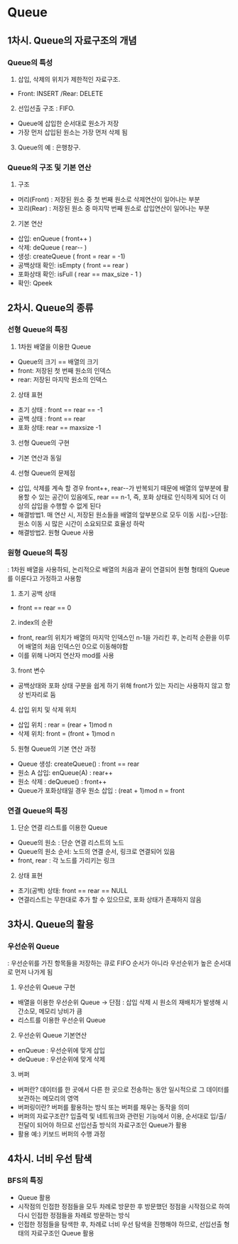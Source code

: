 # Queue


## 1차시. Queue의 자료구조의 개념

### Queue의 특성

1. 삽입, 삭제의 위치가 제한적인 자료구조. 
- Front: INSERT /Rear: DELETE
2.  선입선출 구조 : FIFO. 
- Queue에 삽입한 순서대로 원소가 저장
- 가장 먼저 삽입된 원소는 가장 먼저 삭제 됨
3. Queue의 예 : 은행창구. 

### Queue의 구조 및 기본 연산

1. 구조
- 머리(Front) : 저장된 원소 중 첫 번째 원소로 삭제연산이 일어나는 부분
- 꼬리(Rear) : 저장된 원소 중 마지막 번째 원소로 삽입연산이 일어나는 부분

2. 기본 연산
- 삽입: enQueue ( front++ )
- 삭제: deQueue ( rear-- )
- 생성: createQueue ( front = rear = -1)
- 공백상태 확인: isEmpty ( front == rear )
- 포화상태 확인: isFull ( rear == max_size - 1 )
- 확인: Qpeek

## 2차시. Queue의 종류

### 선형 Queue의 특징

1. 1차원 배열을 이용한 Queue
- Queue의 크기 == 배열의 크기
- front: 저장된 첫 번째 원소의 인덱스
- rear: 저장된 마지막 원소의 인덱스

2. 상태 표현
- 초기 상태 : front == rear == -1
- 공백 상태 : front == rear
- 포화 상태: rear == maxsize -1

3. 선형 Queue의 구현
- 기본 연산과 동일

4. 선형 Queue의 문제점
- 삽입, 삭제를 계속 할 경우 front++, rear--가 반복되기 때문에 배열의 앞부분에 활용할 수 있는 공간이 있음에도, rear == n-1, 즉, 포화 상태로 인식하게 되어 더 이상의 삽입을 수행할 수 없게 된다
- 해결방법1. 매 연산 시, 저장된 원소들을 배열의 앞부분으로 모두 이동 시킴->단점: 원소 이동 시 많은 시간이 소요되므로 효율성 하락
- 해결방법2. 원형 Queue 사용


### 원형 Queue의 특징
: 1차원 배열을 사용하되, 논리적으로 배열의 처음과 끝이 연결되어 원형 형태의 Queue를 이룬다고 가정하고 사용함

1. 초기 공백 상태
- front == rear == 0

2. index의 순환
- front, rear의 위치가 배열의 마지막 인덱스인 n-1을 가리킨 후, 논리적 순환을 이루어 배열의 처음 인덱스인 0으로 이동해야함
- 이를 위해 나머지 연산자 mod를 사용

3. front 변수
- 공백상태와 포화 상태 구분을 쉽게 하기 위해 front가 있는 자리는 사용하지 않고 항상 빈자리로 둠

4. 삽입 위치 및 삭제 위치
- 삽입 위치 : rear = (rear + 1)mod n
- 삭제 위치: front = (front + 1)mod n

5. 원형 Queue의 기본 연산 과정
- Queue 생성: createQueue()
: front == rear
- 원소 A 삽입: enQueue(A)
: rear++
- 원소 삭제 : deQueue()
: front++
- Queue가 포화상태일 경우 원소 삽입
: (reat + 1)mod n = front

### 연결 Queue의 특징

1. 단순 연결 리스트를 이용한 Queue
- Queue의 원소 : 단순 연결 리스트의 노드
- Queue의 원소 순서: 노드의 연결 순서, 링크로 연결되어 있음
- front, rear : 각 노드를 가리키는 링크

2. 상태 표현
- 초기(공백) 상태: front == rear == NULL
- 연결리스트는 무한대로 추가 할 수 있으므로, 포화 상태가 존재하지 않음


## 3차시. Queue의 활용

### 우선순위 Queue
: 우선순위를 가진 항목들을 저장하는 큐로 FIFO 순서가 아니라 우선순위가 높은 순서대로 먼저 나가게 됨

1. 우선순위 Queue 구현
- 배열을 이용한 우선순위 Queue -> 단점 : 삽입 삭제 시 원소의 재배치가 발생해 시간소모, 메모리 낭비가 큼
- 리스트를 이용한 우선순위 Queue 

2. 우선순위 Queue 기본연산
- enQueue : 우선순위에 맞게 삽입
- deQueue : 우선순위에 맞게 삭제

3. 버퍼
- 버퍼란? 데이터를 한 곳에서 다른 한 곳으로 전송하는 동안 일시적으로 그 데이터를 보관하는 메모리의 영역
- 버퍼링이란? 버퍼를 활용하는 방식 또는 버퍼를 채우는 동작을 의미
- 버퍼의 자료구조란? 입출력 및 네트워크와 관련된 기능에서 이용, 순서대로 입/출/전달이 되어야 하므로 선입선출 방식의 자료구조인 Queue가 활용
- 활용 예:) 키보드 버퍼의 수행 과정

## 4차시. 너비 우선 탐색

### BFS의 특징
- Queue 활용
- 시작점의 인접한 정점들을 모두 차례로 방문한 후 방문했던 정점을 시작점으로 하여 다시 인접한 정점들을 차례로 방문하는 방식
- 인접한 정점들을 탐색한 후, 차례로 너비 우선 탐색을 진행해야 하므로, 선입선출 형태의 자료구조인 Queue 활용







